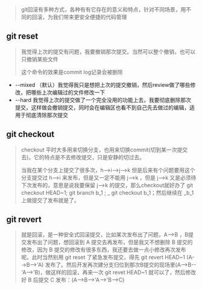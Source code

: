 > git回滚有多种方式，各种有有它存在的意义和特点，针对不同场景，用不同的回滚，为我们带来更安全便捷的代码管理

## git reset

> 我觉得上次的提交有问题，我要撤销那次提交。当然可以整个撤销，也可以只撤销某些文件
>
> 这个命令的效果是commit log记录会被删除

* --mixed （默认）我觉得我只是想把上次的提交撤销，然后review做了哪些修改，把哪些上次编辑过的文件修改一下
* --hard 我觉得上次的提交做了一个完全没用的功能上去，我要彻底删除那次提交，这样做会撤销提交，同时会在编辑区也看不到自己先去做过的编辑，适用于彻底清除那次提交

## git checkout

> checkout 平时大多用来切换分支，也用来切换commit\(切到某一次提交去\)。它的特点是不去修改提交，只是安静的切过去。
>
> 当我在某个分支上提交了很多次，h--&gt;i--&gt;j--&gt;k  但是后来有个问题要用这个分支提交过 h--&gt;i 来发布，但是又一定不能用 j--&gt;k ，但是 j--&gt;k 又是必须待下次发布的，意思是说我要保留 j--&gt;k 的提交，那么checkout就好办了 git checkout HEAD~1; git branch b_1 ; _ git checkout b\_1；然后继续在 \_b\_1 上做提交了发布就是了。

## git revert

> 就是回滚，是一种安全式回滚提交，比如某次发布出了问题，A--&gt;B ，B提交发布出了问题，想回滚到 A 提交去再发布，但是我又不想删除 B 提交的修改，因为 B 提交的修改有很多东西，我还要去做一点小修改再次发布呢。此时当然别用 git reset 了紧急发布提交，得先 git revert HEAD~1 \(A--&gt;B--&gt;'A\) 发布了。然后开发再次建分支归位到那次B提交的现场里\(A--&gt;B--'A--&gt;'B\)，做这样的回滚，再来一次 git revet HEAD~1 就可以了，然后修改好 B 后提交 C 发布：\(A--&gt;B--&gt;'A--&gt;'B--&gt;C\)



